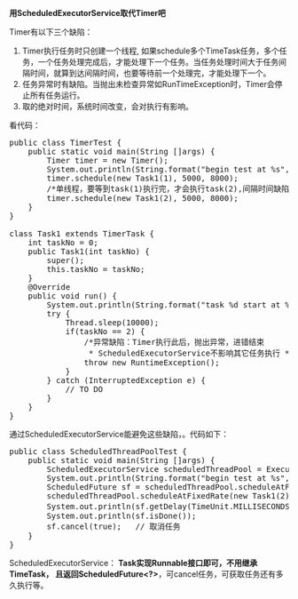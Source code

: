 **用ScheduledExecutorService取代Timer吧**

Timer有以下三个缺陷：

1. Timer执行任务时只创建一个线程, 如果schedule多个TimeTask任务，多个任务，一个任务处理完成后，才能处理下一个任务。当任务处理时间大于任务间隔时间，就算到达间隔时间，也要等待前一个处理完，才能处理下一个。
2. 任务异常时有缺陷。当抛出未检查异常如RunTimeException时，Timer会停止所有任务运行。
3. 取的绝对时间，系统时间改变，会对执行有影响。

看代码：
<pre>
public class TimerTest {
	public static void main(String []args) {
		Timer timer = new Timer();
		System.out.println(String.format("begin test at %s", System.currentTimeMillis()));
		timer.schedule(new Task1(1), 5000, 8000);
		/*单线程，要等到task(1)执行完，才会执行task(2),间隔时间缺陷*/
		timer.schedule(new Task1(2), 5000, 8000);  
	}
}

class Task1 extends TimerTask {
	int taskNo = 0;
	public Task1(int taskNo) {
		super();
		this.taskNo = taskNo;
	}
	@Override
	public void run() {
		System.out.println(String.format("task %d start at %s", taskNo, System.currentTimeMillis()));
		try {
			Thread.sleep(10000);
			if(taskNo == 2) {
				/*异常缺陷：Timer执行此后，抛出异常，进错结束
				 * ScheduledExecutorService不影响其它任务执行 */
				throw new RuntimeException();  
			}
		} catch (InterruptedException e) {
			// TO DO
		}
	}
}
</pre>

通过ScheduledExecutorService能避免这些缺陷，。代码如下：
<pre>
public class ScheduledThreadPoolTest {
	public static void main(String []args) {
		ScheduledExecutorService scheduledThreadPool = Executors.newScheduledThreadPool(2);
		System.out.println(String.format("begin test at %s", System.currentTimeMillis()));
		ScheduledFuture<?> sf = scheduledThreadPool.scheduleAtFixedRate(new Task1(1), 5000, 8000, TimeUnit.MILLISECONDS);
		scheduledThreadPool.scheduleAtFixedRate(new Task1(2), 5000, 8000, TimeUnit.MILLISECONDS);
		System.out.println(sf.getDelay(TimeUnit.MILLISECONDS));  // 还有多久被执行
		System.out.println(sf.isDone()); 
		sf.cancel(true);   // 取消任务
	}	
}
</pre>

ScheduledExecutorService： **Task实现Runnable接口即可，不用继承TimeTask， 且返回ScheduledFuture<?>**，可cancel任务，可获取任务还有多久执行等。
